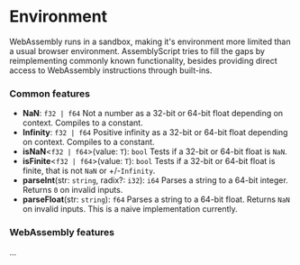 # Environment

WebAssembly runs in a sandbox, making it's environment more limited than a usual browser environment. AssemblyScript tries to fill the gaps by reimplementing commonly known functionality, besides providing direct access to WebAssembly instructions through built-ins.

### Common features

* **NaN**: `f32 | f64` Not a number as a 32-bit or 64-bit float depending on context. Compiles to a constant.
* **Infinity**: `f32 | f64`  Positive infinity as a 32-bit or 64-bit float depending on context. Compiles to a constant.
* **isNaN**&lt;`f32 | f64`&gt;\(value: `T`\): `bool` Tests if a 32-bit or 64-bit float is `NaN`.
* **isFinite**&lt;`f32 | f64`&gt;\(value: `T`\): `bool` Tests if a 32-bit or 64-bit float is finite, that is not `NaN` or +/-`Infinity`.
* **parseInt**\(str: `string`, radix?: `i32`\): `i64` Parses a string to a 64-bit integer. Returns `0` on invalid inputs.
* **parseFloat**\(str: `string`\): `f64` Parses a string to a 64-bit float. Returns `NaN` on invalid inputs. This is a naive implementation currently.

### WebAssembly features

...

